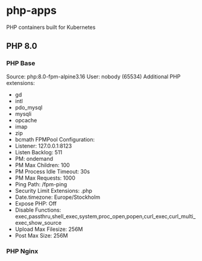 # php-apps
PHP containers built for Kubernetes

## PHP 8.0
### PHP Base
Source: php:8.0-fpm-alpine3.16
User: nobody (65534)
Additional PHP extensions:
- gd
- intl
- pdo_mysql
- mysqli
- opcache
- imap
- zip
- bcmath
FPMPool Configuration:
- Listener: 127.0.0.1:8123
- Listen Backlog: 511
- PM: ondemand
- PM Max Children: 100
- PM Process Idle Timeout: 30s
- PM Max Requests: 1000
- Ping Path: /fpm-ping
- Security Limit Extensions: .php
- Date.timezone: Europe/Stockholm
- Expose PHP: Off
- Disable Functions: exec,passthru,shell_exec,system,proc_open,popen,curl_exec,curl_multi_exec,show_source
- Upload Max Filesize: 256M
- Post Max Size: 256M

### PHP Nginx
